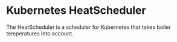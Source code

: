 # Kubernetes HeatScheduler

The HeatScheduler is a scheduler for Kubernetes that takes boiler temperatures into account. 
